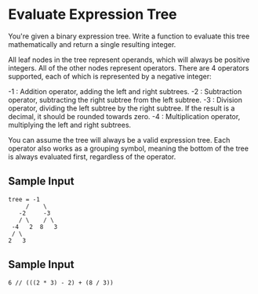 # Evaluate Expression Tree

You're given a binary expression tree. Write a function to evaluate this tree mathematically and return a single resulting integer.

All leaf nodes in the tree represent operands, which will always be positive integers. All of the other nodes represent operators. There are 4 operators supported, each of which is represented by a negative integer:

-1 : Addition operator, adding the left and right subtrees.
-2 : Subtraction operator, subtracting the right subtree from the left subtree.
-3 : Division operator, dividing the left subtree by the right subtree. If the result is a decimal, it should be rounded towards zero.
-4 : Multiplication operator, multiplying the left and right subtrees.

You can assume the tree will always be a valid expression tree. Each operator also works as a grouping symbol, meaning the bottom of the tree is always evaluated first, regardless of the operator.

## Sample Input
```
tree = -1
     /    \
   -2     -3
   / \    / \
 -4   2  8   3
 / \
2   3
```

## Sample Input
```
6 // (((2 * 3) - 2) + (8 / 3))
```